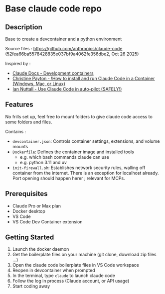 # Base claude code repo

## Description

Base to create a devcontainer and a python environment

Source files : https://github.com/anthropics/claude-code (52fea66ba5578428835e037bf9a4062fe356dbe2, Oct 26 2025)

Inspired by :
- [Claude Docs - Development containers](!https://docs.claude.com/en/docs/claude-code/devcontainer)
- [Christine Payton - !How to install and run Claude Code in a Container (Windows, Mac, or Linux)](!https://youtu.be/VB68aY71bTI?si=YeXPn4Xvx9qvYw-p)
- [Ian Nuttall - Use Claude Code in auto-pilot (SAFELY!)](!https://www.youtube.com/watch?v=8dqqa0dLpGU)


## Features

No frills set up, feel free to mount folders to give claude code access to some folders and files.

Contains :
- `devcontainer.json`: Controls container settings, extensions, and volume mounts
- `Dockerfile`: Defines the container image and installed tools
    - e.g. which bash commands claude can use
    - e.g. python 3.11 and uv
- `init-firewall.sh`: Establishes network security rules, walling off container from the internet. There is an exception for localhost already. Port opening should happen herer ; relevant for MCPs.

## Prerequisites

- Claude Pro or Max plan
- Docker desktop
- VS Code
- VS Code Dev Container extension

## Getting Started

1. Launch the docker daemon
2. Get the boilerplate files on your machine (git clone, download zip files ...)
3. Open the claude code boilerplate files in VS Code workspace
4. Reopen in devcontainer when prompted
5. In the terminal, type `claude` to launch claude code
6. Follow the log in process (Claude account, or API usage)
7. Start coding away

